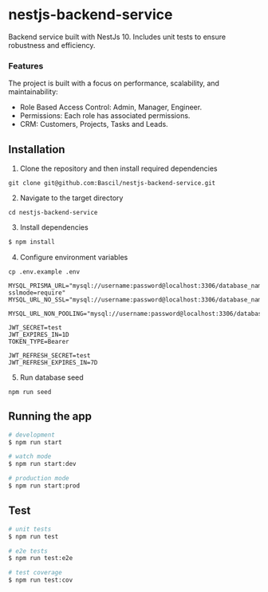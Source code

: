 # nestjs-backend-service

Backend service built with NestJs 10. Includes unit tests to ensure robustness and efficiency.

### Features

The project is built with a focus on performance, scalability, and maintainability:

- Role Based Access Control: Admin, Manager, Engineer.
- Permissions: Each role has associated permissions.
- CRM: Customers, Projects, Tasks and Leads.

## Installation

1. Clone the repository and then install required dependencies

```
git clone git@github.com:Bascil/nestjs-backend-service.git
```

2. Navigate to the target directory

```
cd nestjs-backend-service
```

3. Install dependencies

```bash
$ npm install
```

4. Configure environment variables

```
cp .env.example .env
```

```
MYSQL_PRISMA_URL="mysql://username:password@localhost:3306/database_name?sslmode=require"
MYSQL_URL_NO_SSL="mysql://username:password@localhost:3306/database_name"

MYSQL_URL_NON_POOLING="mysql://username:password@localhost:3306/database_name"

JWT_SECRET=test
JWT_EXPIRES_IN=1D
TOKEN_TYPE=Bearer

JWT_REFRESH_SECRET=test
JWT_REFRESH_EXPIRES_IN=7D
```

5. Run database seed

```
npm run seed
```

## Running the app

```bash
# development
$ npm run start

# watch mode
$ npm run start:dev

# production mode
$ npm run start:prod
```

## Test

```bash
# unit tests
$ npm run test

# e2e tests
$ npm run test:e2e

# test coverage
$ npm run test:cov
```
